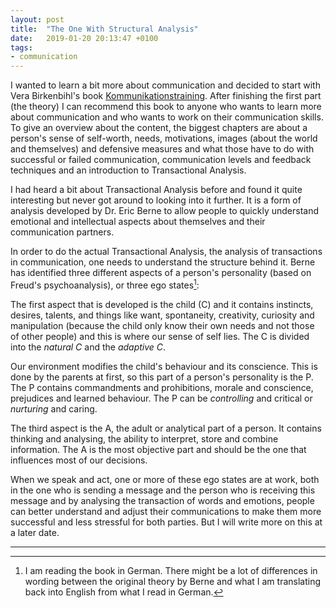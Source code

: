 ```yaml
---
layout: post
title:  "The One With Structural Analysis"
date:   2019-01-20 20:13:47 +0100
tags: 
- communication
---
```


I wanted to learn a bit more about communication and decided to start with Vera Birkenbihl's book [Kommunikationstraining](https://www.m-vg.de/mvg/shop/article/1331-kommunikationstraining/). After finishing the first part (the theory) I can recommend this book to anyone who wants to learn more about communication and who wants to work on their communication skills. To give an overview about the content, the biggest chapters are about a person's sense of self-worth, needs, motivations, images (about the world and themselves) and defensive measures and what those have to do with successful or failed communication, communication levels and feedback techniques and an introduction to Transactional Analysis.

I had heard a bit about Transactional Analysis before and found it quite interesting but never got around to looking into it further. It is a form of analysis developed by Dr. Eric Berne to allow people to quickly understand emotional and intellectual aspects about themselves and their communication partners.

In order to do the actual Transactional Analysis, the analysis of transactions in communication, one needs to understand the structure behind it. Berne has identified three different aspects of a person's personality (based on Freud's psychoanalysis), or three ego states[^1]:

The first aspect that is developed is the child (C) and it contains instincts, desires, talents, and things like want, spontaneity, creativity, curiosity and manipulation (because the child only know their own needs and not those of other people) and this is where our sense of self lies. The C is divided into the *natural C* and the *adaptive C*.

Our environment modifies the child's behaviour and its conscience. This is done by the parents at first, so this part of a person's personality is the P. The P contains commandments and prohibitions, morale and conscience, prejudices and learned behaviour. The P can be *controlling* and critical or *nurturing* and caring.

The third aspect is the A, the adult or analytical part of a person. It contains thinking and analysing, the ability to interpret, store and combine information. The A is the most objective part and should be the one that influences most of our decisions.

When we speak and act, one or more of these ego states are at work, both in the one who is sending a message and the person who is receiving this message and by analysing the transaction of words and emotions, people can better understand and adjust their communications to make them more successful and less stressful for both parties. But I will write more on this at a later date.

---
[^1]: I am reading the book in German. There might be a lot of differences in wording between the original theory by Berne and what I am translating back into English from what I read in German.
